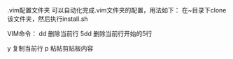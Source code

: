 .vim配置文件夹
可以自动化完成.vim文件夹的配置，用法如下：
在~目录下clone该文件夹，然后执行install.sh

VIM命令：
dd	删除当前行
5dd	删除当前行开始的5行

y 复制当前行
p 粘帖剪贴板内容
